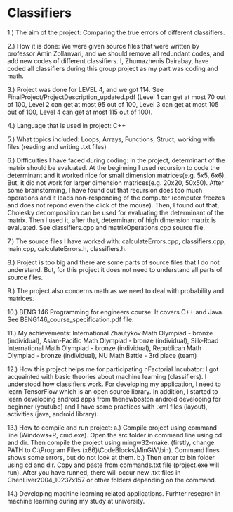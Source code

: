 # Classifiers

1.) The aim of the project: Comparing the true errors of different classifiers.

2.) How it is done: We were given source files that were written by professor Amin Zollanvari, and we should remove all redundant codes, and add new codes of different classifiers. I, Zhumazhenis Dairabay, have coded all classifiers during this group project as my part was coding and math. 

3.) Project was done for LEVEL 4, and we got 114. See FinalProject/ProjectDescription_updated.pdf (Level 1 can get at most 70 out of 100, Level 2 can get at most 95 out of 100, Level 3 can get at most 105 out of 100, Level 4 can get at most 115 out of 100).

4.) Language that is used in project: C++

5.) What topics included: Loops, Arrays, Functions, Struct, working with files (reading and writing .txt files)

6.) Difficulties I have faced during coding: In the project, determinant of the matrix should be evaluated. At the beginning I used recursion to code the determinant and it worked nice for small dimension matrices(e.g. 5x5, 6x6). But, it did not work for larger dimension matrices(e.g. 20x20, 50x50). After some brainstorming, I have found out that recursion does too much operations and it leads non-responding of the computer (computer freezes and does not repond even the click of the mouse). Then, I found out that, Cholesky decomposition can be used for evaluating the determinant of the matrix. Then I used it, after that, determinant of high dimension matrix is evaluated. See classifiers.cpp and matrixOperations.cpp source file.

7.) The source files I have worked with: calculateErrors.cpp, classifiers.cpp, main.cpp, calculateErrors.h, classifiers.h.

8.) Project is too big and there are some parts of source files that I do not understand. But, for this project it does not need to understand all parts of source files. 

9.) The project also concerns math as we need to deal with probability and matrices.

10.) BENG 146 Programming for engineers course: It covers C++ and Java. See BENG146_course_specification.pdf file.

11.) My achievements:
International Zhautykov Math Olympiad - bronze (individual),
Asian-Pacific Math Olympiad - bronze (individual),
Silk-Road International Math Olympiad - bronze (individual),
Republican Math Olympiad - bronze (individual),
NU Math Battle - 3rd place (team)

12.) How this project helps me for participating nFactorial Incubator: I got acquainted with basic theories about machine learning (classifiers). I understood how classifiers work. For developing my application, I need to learn TensorFlow which is an open source library. In addition, I started to learn developing android apps from thenewboston android developing for beginner (youtube) and I have some practices with .xml files (layout), activities (java, android library).

13.) How to compile and run project: 
a.) Compile project using command line (Windows+R, cmd.exe). Open the src folder in command line using cd and dir. Then compile the project using mingw32-make. (firstly, change PATH to C:\Program Files (x86)\CodeBlocks\MinGW\bin). Command lines shows some errors, but do not look at them.
b.) Then enter to bin folder using cd and dir. Copy and paste from commands.txt file (project.exe will run). After you have runned, there will occur new .txt files in ChenLiver2004_10237x157 or other folders depending on the command. 

14.) Developing machine learning related applications. Furhter research in machine learning during my study at university. 
